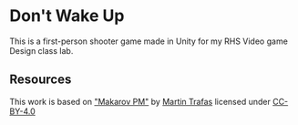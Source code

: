 # Don't Wake Up


This is a first-person shooter game made in Unity for my RHS Video game Design class lab.

## Resources

This work is based on ["Makarov PM"](https://sketchfab.com/3d-models/makarov-pm-dbf03ce95c834cb7b07edba799dcd46a) by [Martin Trafas](https://sketchfab.com/Bexxie) licensed under [CC-BY-4.0](http://creativecommons.org/licenses/by/4.0/)
